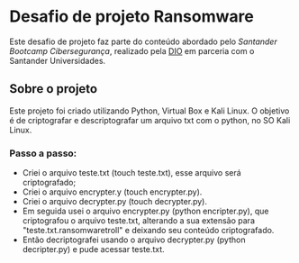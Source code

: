 # Desafio de projeto Ransomware

Este desafio de projeto faz parte do conteúdo abordado pelo *Santander Bootcamp Cibersegurança*,
realizado pela [DIO](https://web.dio.me/track/santander-bootcamp-ciberseguranca?tab=about)
em parceria com o Santander Universidades.

## Sobre o projeto
Este projeto foi criado utilizando Python, Virtual Box e Kali Linux. O objetivo é de criptografar e descriptografar um arquivo txt com o python, no SO Kali Linux.

### Passo a passo:

- Criei o arquivo teste.txt (touch teste.txt), esse arquivo será criptografado;
- Criei o arquivo encrypter.y (touch encrypter.py).
- Criei o arquivo decrypter.py (touch decrypter.py).
- Em seguida usei o arquivo encrypter.py (python encripter.py), que criptografou o arquivo teste.txt, alterando a sua extensão para "teste.txt.ransomwaretroll" e deixando seu conteúdo criptografado.
- Então decriptografei usando o arquivo decrypter.py (python decripter.py) e pude acessar teste.txt.
